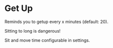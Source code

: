 # Get Up

Reminds you to getup every x minutes (default: 20).

Sitting to long is dangerous!

Sit and move time configurable in settings.
